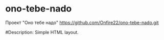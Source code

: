 # ono-tebe-nado
Проект "Оно тебе надо"
https://github.com/Onfire22/ono-tebe-nado.git

#Description:
Simple HTML layout.
